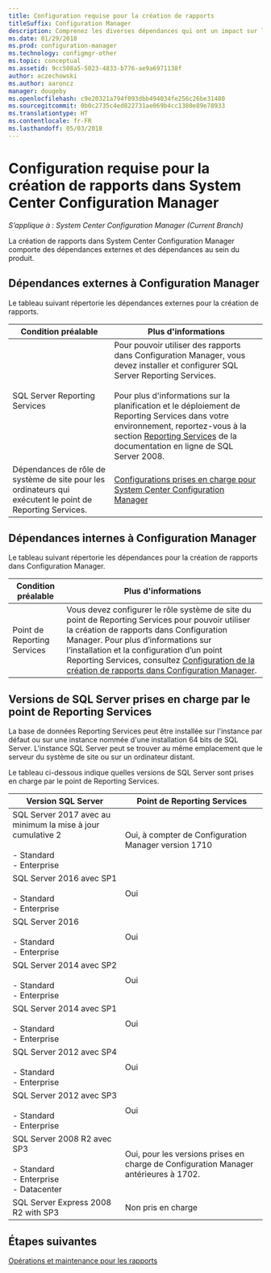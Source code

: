 ```yaml
---
title: Configuration requise pour la création de rapports
titleSuffix: Configuration Manager
description: Comprenez les diverses dépendances qui ont un impact sur l’utilisation des rapports dans System Center Configuration Manager.
ms.date: 01/29/2018
ms.prod: configuration-manager
ms.technology: configmgr-other
ms.topic: conceptual
ms.assetid: 9cc508a5-5023-4833-b776-ae9a6971138f
author: aczechowski
ms.author: aaroncz
manager: dougeby
ms.openlocfilehash: c9e20321a794f093dbb494034fe256c26be31480
ms.sourcegitcommit: 0b0c2735c4ed822731ae069b4cc1380e89e78933
ms.translationtype: HT
ms.contentlocale: fr-FR
ms.lasthandoff: 05/03/2018
---
```

# <a name="prerequisites-for-reporting-in-system-center-configuration-manager"></a>Configuration requise pour la création de rapports dans System Center Configuration Manager

*S’applique à : System Center Configuration Manager (Current Branch)*

La création de rapports dans System Center Configuration Manager comporte des dépendances externes et des dépendances au sein du produit.  

## <a name="dependencies-external-to-configuration-manager"></a>Dépendances externes à Configuration Manager  
 Le tableau suivant répertorie les dépendances externes pour la création de rapports.  

|Condition préalable|Plus d'informations|  
|------------------|----------------------|  
|SQL Server Reporting Services|Pour pouvoir utiliser des rapports dans Configuration Manager, vous devez installer et configurer SQL Server Reporting Services.<br /><br /> Pour plus d'informations sur la planification et le déploiement de Reporting Services dans votre environnement, reportez-vous à la section [Reporting Services](http://go.microsoft.com/fwlink/p/?LinkId=212032) de la documentation en ligne de SQL Server 2008.|  
|Dépendances de rôle de système de site pour les ordinateurs qui exécutent le point de Reporting Services.|[Configurations prises en charge pour System Center Configuration Manager](../../../core/plan-design/configs/supported-configurations.md)|  

## <a name="dependencies-internal-to-configuration-manager"></a>Dépendances internes à Configuration Manager  
 Le tableau suivant répertorie les dépendances pour la création de rapports dans Configuration Manager.  

|Condition préalable|Plus d'informations|  
|------------------|----------------------|  
|Point de Reporting Services|Vous devez configurer le rôle système de site du point de Reporting Services pour pouvoir utiliser la création de rapports dans Configuration Manager. Pour plus d’informations sur l’installation et la configuration d’un point Reporting Services, consultez [Configuration de la création de rapports dans Configuration Manager](../../../core/servers/manage/configuring-reporting.md).|  

## <a name="supported-sql-server-versions-for-the-reporting-services-point"></a>Versions de SQL Server prises en charge par le point de Reporting Services  
 La base de données Reporting Services peut être installée sur l'instance par défaut ou sur une instance nommée d'une installation 64 bits de SQL Server. L'instance SQL Server peut se trouver au même emplacement que le serveur du système de site ou sur un ordinateur distant.  

 Le tableau ci-dessous indique quelles versions de SQL Server sont prises en charge par le point de Reporting Services.  

|Version SQL Server|Point de Reporting Services|  
|------------------------|------------------------------|
|SQL Server 2017 avec au minimum la mise à jour cumulative 2<br /><br /> -   Standard<br />-   Enterprise|Oui, à compter de Configuration Manager version 1710|  
|SQL Server 2016 avec SP1<br /><br /> -   Standard<br />-   Enterprise|Oui| 
|SQL Server 2016<br /><br /> -   Standard<br />-   Enterprise|Oui|
|SQL Server 2014 avec SP2<br /><br /> -   Standard<br />-   Enterprise|Oui|
|SQL Server 2014 avec SP1<br /><br /> -   Standard<br />-   Enterprise|Oui|
|SQL Server 2012 avec SP4 <br /><br /> -   Standard<br />-   Enterprise|Oui|  
|SQL Server 2012 avec SP3 <br /><br /> -   Standard<br />-   Enterprise|Oui|  
|SQL Server 2008 R2 avec SP3<br /><br /> -   Standard<br />-   Enterprise<br />-   Datacenter|Oui, pour les versions prises en charge de Configuration Manager antérieures à 1702.|  
|SQL Server Express 2008 R2 with SP3|Non pris en charge| 




## <a name="next-steps"></a>Étapes suivantes
[Opérations et maintenance pour les rapports](operations-and-maintenance-for-reporting.md)
